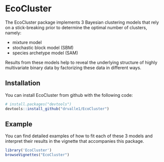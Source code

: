 
EcoCluster
==========

The EcoCluster package implements 3 Bayesian clustering models that rely on a stick-breaking prior to determine the optimal number of clusters, namely:

-   mixture model
-   stochastic block model (SBM)
-   species archetype model (SAM)

Results from these models help to reveal the underlying structure of highly multivariate binary data by factorizing these data in different ways.

Installation
------------

You can install EcoCluster from github with the following code:

``` r
# install.packages("devtools")
devtools::install_github("drvalle1/EcoCluster")
```

Example
-------

You can find detailed examples of how to fit each of these 3 models and interpret their results in the vignette that accompanies this package.

``` r
library('EcoCluster')
browseVignettes("EcoCluster")
```
